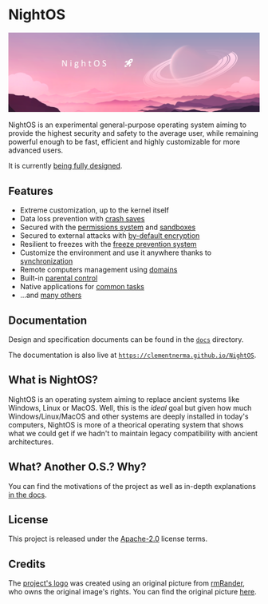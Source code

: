 # NightOS

![NightOS Logo](logo.png)

NightOS is an experimental general-purpose operating system aiming to provide the highest security and safety to the average user, while remaining powerful enough to be fast, efficient and highly customizable for more advanced users.

It is currently [being fully designed](docs/).

## Features

* Extreme customization, up to the kernel itself
* Data loss prevention with [crash saves](docs/features/crash-saves.md)
* Secured with the [permissions system](docs/specs/permissions.md) and [sandboxes](docs/features/sandboxes.md)
* Secured to external attacks with [by-default encryption](docs/features/encryption.md)
* Resilient to freezes with the [freeze prevention system](docs/features/freeze-prevention.md)
* Customize the environment and use it anywhere thanks to [synchronization](docs/features/synchronization.md)
* Remote computers management using [domains](docs/features/domains.md)
* Built-in [parental control](docs/features/parental-control.md)
* Native applications for [common tasks](docs/applications/)
* ...and [many others](docs/)

## Documentation

Design and specification documents can be found in the [`docs`](docs/) directory.

The documentation is also live at [`https://clementnerma.github.io/NightOS`](https://clementnerma.github.io/NightOS).

## What is NightOS?

NightOS is an operating system aiming to replace ancient systems like Windows, Linux or MacOS. Well, this is the _ideal_ goal but given how much Windows/Linux/MacOS and other systems are deeply installed in today's computers, NightOS is more of a theorical operating system that shows what we could get if we hadn't to maintain legacy compatibility with ancient architectures.

## What? Another O.S.? Why?

You can find the motivations of the project as well as in-depth explanations [in the docs](docs/).

## License

This project is released under the [Apache-2.0](LICENSE.md) license terms.

## Credits

The [project's logo](logo.png) was created using an original picture from [rmRander](https://www.deviantart.com/rmradev), who owns the original image's rights.
You can find the original picture [here](https://www.deviantart.com/rmradev/art/Moon-sunset-landscape-825321054).